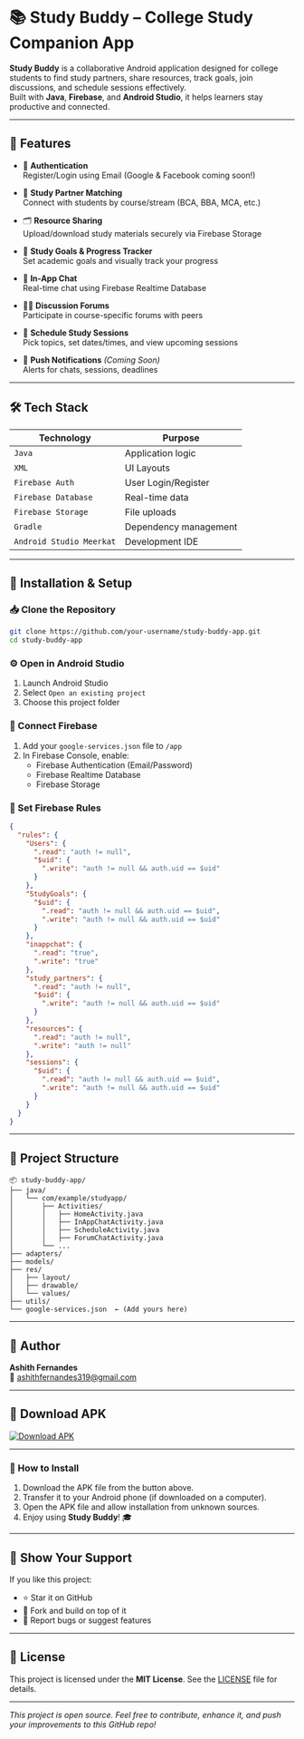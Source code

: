 # 📚 Study Buddy – College Study Companion App

**Study Buddy** is a collaborative Android application designed for college students to find study partners, share resources, track goals, join discussions, and schedule sessions effectively.  
Built with **Java**, **Firebase**, and **Android Studio**, it helps learners stay productive and connected.

---

## 🚀 Features

- 🔐 **Authentication**  
  Register/Login using Email (Google & Facebook coming soon!)

- 👥 **Study Partner Matching**  
  Connect with students by course/stream (BCA, BBA, MCA, etc.)

- 🗂️ **Resource Sharing**  
  Upload/download study materials securely via Firebase Storage

- 🎯 **Study Goals & Progress Tracker**  
  Set academic goals and visually track your progress

- 💬 **In-App Chat**  
  Real-time chat using Firebase Realtime Database

- 🧑‍💻 **Discussion Forums**  
  Participate in course-specific forums with peers

- 📅 **Schedule Study Sessions**  
  Pick topics, set dates/times, and view upcoming sessions

- 🔔 **Push Notifications** *(Coming Soon)*  
  Alerts for chats, sessions, deadlines

---

## 🛠️ Tech Stack

| Technology | Purpose |
|------------|---------|
| `Java` | Application logic |
| `XML` | UI Layouts |
| `Firebase Auth` | User Login/Register |
| `Firebase Database` | Real-time data |
| `Firebase Storage` | File uploads |
| `Gradle` | Dependency management |
| `Android Studio Meerkat` | Development IDE |

---

## 🔧 Installation & Setup

### 📥 Clone the Repository
```bash
git clone https://github.com/your-username/study-buddy-app.git
cd study-buddy-app
```

### ⚙ Open in Android Studio

1. Launch Android Studio
2. Select `Open an existing project`
3. Choose this project folder

### 🔗 Connect Firebase

1. Add your `google-services.json` file to `/app`
2. In Firebase Console, enable:
   - Firebase Authentication (Email/Password)
   - Firebase Realtime Database
   - Firebase Storage

### 🔐 Set Firebase Rules

```json
{
  "rules": {
    "Users": {
      ".read": "auth != null",
      "$uid": {
        ".write": "auth != null && auth.uid == $uid"
      }
    },
    "StudyGoals": {
      "$uid": {
        ".read": "auth != null && auth.uid == $uid",
        ".write": "auth != null && auth.uid == $uid"
      }
    },
    "inappchat": {
      ".read": "true",
      ".write": "true"
    },
    "study_partners": {
      ".read": "auth != null",
      "$uid": {
        ".write": "auth != null && auth.uid == $uid"
      }
    },
    "resources": {
      ".read": "auth != null",
      ".write": "auth != null"
    },
    "sessions": {
      "$uid": {
        ".read": "auth != null && auth.uid == $uid",
        ".write": "auth != null && auth.uid == $uid"
      }
    }
  }
}
```

---

## 📂 Project Structure

```
📦 study-buddy-app/
├── java/
│   └── com/example/studyapp/
│       ├── Activities/
│       │   ├── HomeActivity.java
│       │   ├── InAppChatActivity.java
│       │   ├── ScheduleActivity.java
│       │   ├── ForumChatActivity.java
│       └── ...
├── adapters/
├── models/
├── res/
│   ├── layout/
│   ├── drawable/
│   └── values/
├── utils/
└── google-services.json  ← (Add yours here)
```

---

## 👤 Author

**Ashith Fernandes**  
📧 [ashithfernandes319@gmail.com](mailto:ashithfernandes319@gmail.com)

---
## 📲 Download APK

[![Download APK](https://img.shields.io/badge/Download%20APK-Study%20Buddy-blue?style=for-the-badge&logo=android)](https://github.com/spideyashith/AndriodstudybuddyApp/releases/download/v1.0.0/app-debug.apk)

---

### 📱 How to Install

1. Download the APK file from the button above.
2. Transfer it to your Android phone (if downloaded on a computer).
3. Open the APK file and allow installation from unknown sources.
4. Enjoy using **Study Buddy**! 🎓
---

## 🌟 Show Your Support

If you like this project:

- ⭐ Star it on GitHub  
- 🍴 Fork and build on top of it  
- 🐛 Report bugs or suggest features  

---

## 📜 License

This project is licensed under the **MIT License**. See the [LICENSE](LICENSE) file for details.

---

_This project is open source. Feel free to contribute, enhance it, and push your improvements to this GitHub repo!_

